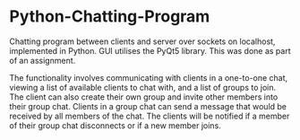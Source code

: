 # Python-Chatting-Program

Chatting program between clients and server over sockets on localhost, implemented in Python. GUI utilises the PyQt5 library. This was done as part of an assignment.

The functionality involves communicating with clients in a one-to-one chat, viewing a list of available clients to chat with, and a list of groups to join. The client can also create their own group and invite other members into their group chat. Clients in a group chat can send a message that would be received by all members of the chat. The clients will be notified if a member of their group chat disconnects or if a new member joins. 